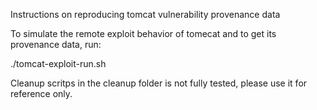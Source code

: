 Instructions on reproducing tomcat vulnerability provenance data

To simulate the remote exploit behavior of tomecat and to get its provenance data, run: 

./tomcat-exploit-run.sh

Cleanup scritps in the cleanup folder is not fully tested, please use it for reference only.
